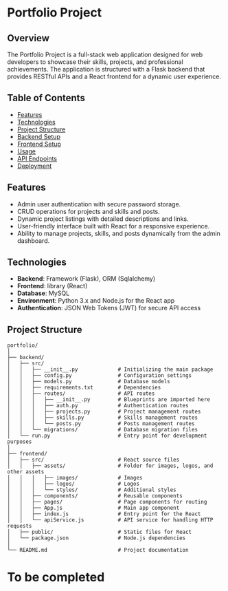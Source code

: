 # Portfolio Project

## Overview

The Portfolio Project is a full-stack web application designed for web developers to showcase their skills, projects, and professional achievements. The application is structured with a Flask backend that provides RESTful APIs and a React frontend for a dynamic user experience.

## Table of Contents

- [Features](#features)
- [Technologies](#technologies)
- [Project Structure](#project-structure)
- [Backend Setup](#backend-setup)
- [Frontend Setup](#frontend-setup)
- [Usage](#usage)
- [API Endpoints](#api-endpoints)
- [Deployment](#deployment)

## Features

- Admin user authentication with secure password storage.
- CRUD operations for projects and skills and posts.
- Dynamic project listings with detailed descriptions and links.
- User-friendly interface built with React for a responsive experience.
- Ability to manage projects, skills, and posts dynamically from the admin dashboard.

## Technologies

- **Backend**: Framework (Flask), ORM (Sqlalchemy)
- **Frontend**: library (React)
- **Database**: MySQL
- **Environment**: Python 3.x and Node.js for the React app
- **Authentication**: JSON Web Tokens (JWT) for secure API access

## Project Structure
```
portfolio/
│
├── backend/
│   ├── src/
│   │   ├── __init__.py             # Initializing the main package
│   │   ├── config.py               # Configuration settings
│   │   ├── models.py               # Database models
│   │   ├── requirements.txt        # Dependencies
│   │   ├── routes/                 # API routes
│   │   │   ├── __init__.py         # Blueprints are imported here
│   │   │   ├── auth.py             # Authentication routes
│   │   │   ├── projects.py         # Project management routes
│   │   │   ├── skills.py           # Skills management routes
│   │   │   └── posts.py            # Posts management routes
│   │   └── migrations/             # Database migration files
│   └── run.py                      # Entry point for development purposes
│
├── frontend/
│   ├── src/                        # React source files
│   │   ├── assets/                 # Folder for images, logos, and other assets
│   │   │   ├── images/             # Images
│   │   │   ├── logos/              # Logos
│   │   │   └── styles/             # Additional styles
│   │   ├── components/             # Reusable components
│   │   ├── pages/                  # Page components for routing
│   │   ├── App.js                  # Main app component
│   │   ├── index.js                # Entry point for the React
│   │   └── apiService.js           # API service for handling HTTP requests
│   ├── public/                     # Static files for React
│   └── package.json                # Node.js dependencies
│
└── README.md                       # Project documentation
```

# To be completed

